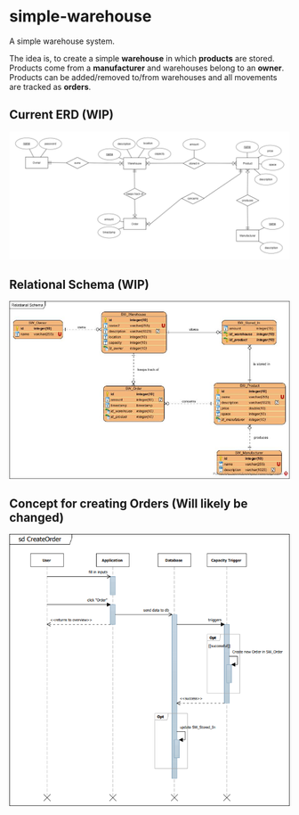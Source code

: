 # simple-warehouse
A simple warehouse system.

The idea is, to create a simple **warehouse** in which **products** are stored. Products come from a **manufacturer** and warehouses belong to an **owner**. Products can be added/removed to/from warehouses and all movements are tracked as **orders**.

## Current ERD (WIP)
![Entity Relationship Diagram](https://raw.githubusercontent.com/NicoKandut/simple-warehouse/organizational/erd-diagram.png)

## Relational Schema (WIP)
![Relational Schema](https://raw.githubusercontent.com/NicoKandut/simple-warehouse/organizational/relational-diagram.jpg)

## Concept for creating Orders (Will likely be changed)
![Order Concept](https://raw.githubusercontent.com/NicoKandut/simple-warehouse/organizational/sd-creating-orders.PNG)
